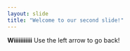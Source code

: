 ```yaml
---
layout: slide
title: "Welcome to our second slide!"
---
```

**Wiiiiiiiiiii**
Use the left arrow to go back!
